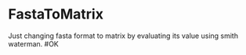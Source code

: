 # FastaToMatrix
Just changing fasta format to matrix by evaluating its value using smith waterman.
#OK
